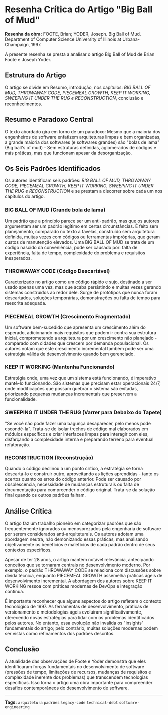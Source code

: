 # Resenha Crítica do Artigo "Big Ball of Mud"

**Resenha da obra:** FOOTE, Brian; YODER, Joseph. Big Ball of Mud. Department of Computer Science University of Illinois at Urbana-Champaign, 1997.

A presente resenha se presta a analisar o artigo Big Ball of Mud de Brian Foote e Joseph Yoder.

## Estrutura do Artigo

O artigo se divide em Resumo, introdução, nos capítulos: *BIG BALL OF MUD, THROWAWAY CODE, PIECEMEAL GROWTH, KEEP IT WORKING, SWEEPING IT UNDER THE RUG e RECONSTRUCTION*, conclusão e reconhecimentos.

## Resumo e Paradoxo Central

O texto abordado gira em torno de um paradoxo: Mesmo que a maioria dos engenheiros de software enfatizem arquiteturas limpas e bem organizadas, a grande maioria dos softwares (e softwares grandes) são "bolas de lama" (Big ball's of mud) - Sem estruturas definidas, aglomerados de códigos e más práticas, mas que funcionam apesar da desorganização.

## Os Seis Padrões Identificados

Os autores identificam seis padrões: *BIG BALL OF MUD, THROWAWAY CODE, PIECEMEAL GROWTH, KEEP IT WORKING, SWEEPING IT UNDER THE RUG e RECONSTRUCTION* e se prestam a discorrer sobre cada um nos capítulos do artigo.

### BIG BALL OF MUD (Grande bola de lama)
Um padrão que a princípio parece ser um anti-padrão, mas que os autores argumentam ser um padrão legítimo em certas circunstâncias. É feito sem planejamento, comparado no texto a favelas, construído sem arquitetura definida, muitas vezes com códigos ou ferramentas impróprias, que geram custos de manutenção elevados. Uma BIG BALL OF MUD se trata de um código nascido da conveniência, pode ser causado por: falta de experiência, falta de tempo, complexidade do problema e requisitos inesperados.

### THROWAWAY CODE (Código Descartável)
Caracterizado no artigo como um código rápido e sujo, destinado a ser usado apenas uma vez, mas que acaba persistindo e muitas vezes gerando sistemas construídos ao redor dele. Surge de protótipos que nunca foram descartados, soluções temporárias, demonstrações ou falta de tempo para reescrita adequada.

### PIECEMEAL GROWTH (Crescimento Fragmentado)
Um software bem-sucedido que apresenta um crescimento além do esperado, adicionando mais requisitos que podem ir contra sua estrutura inicial, comprometendo a arquitetura por um crescimento não planejado - comparado com cidades que crescem por demanda populacional. Os autores notam que este crescimento incremental também pode ser uma estratégia válida de desenvolvimento quando bem gerenciado.

### KEEP IT WORKING (Mantenha Funcionando)
Estratégia onde, uma vez que um sistema está funcionando, é imperativo mantê-lo funcionando. São sistemas que precisam estar operacionais 24/7, onde modificações que possam quebrar o sistema são evitadas, priorizando pequenas mudanças incrementais que preservem a funcionalidade.

### SWEEPING IT UNDER THE RUG (Varrer para Debaixo do Tapete)
"Se você não pode fazer uma bagunça desaparecer, pelo menos pode escondê-la". Trata-se de isolar trechos de código mal elaborados em módulos específicos e criar interfaces limpas para interagir com eles, disfarçando a complexidade interna e preparando terreno para eventual refatoração.

### RECONSTRUCTION (Reconstrução)
Quando o código declinou a um ponto crítico, a estratégia se torna descartá-lo e construir outro, aproveitando as lições aprendidas - tanto os acertos quanto os erros do código anterior. Pode ser causado por obsolescência, necessidade de mudanças estruturais ou falta de documentação para compreender o código original. Trata-se da solução final quando os outros padrões falham.

## Análise Crítica

O artigo faz um trabalho pioneiro em categorizar padrões que são frequentemente ignorados ou menosprezados pela engenharia de software por serem considerados anti-arquiteturais. Os autores adotam uma abordagem neutra, não demonizando essas práticas, mas analisando objetivamente os benefícios e malefícios de cada padrão dentro de seus contextos específicos.

Apesar de ter 28 anos, o artigo mantém notável relevância, antecipando conceitos que se tornaram centrais no desenvolvimento moderno. Por exemplo, o padrão THROWAWAY CODE se relaciona com discussões sobre dívida técnica, enquanto PIECEMEAL GROWTH assemelha práticas ágeis de desenvolvimento incremental. A abordagem dos autores sobre KEEP IT WORKING ressoa com práticas modernas de DevOps e integração contínua.

É importante reconhecer que alguns aspectos do artigo refletem o contexto tecnológico de 1997. As ferramentas de desenvolvimento, práticas de versionamento e metodologias ágeis evoluíram significativamente, oferecendo novas estratégias para lidar com os problemas identificados pelos autores. No entanto, essa evolução não invalida os "insights" fundamentais do artigo; pelo contrário, muitas soluções modernas podem ser vistas como refinamentos dos padrões descritos.

## Conclusão

A atualidade das observações de Foote e Yoder demonstra que eles identificaram forças fundamentais no desenvolvimento de software (pressões de tempo, limitações de recursos, mudanças de requisitos e complexidade inerente dos problemas) que transcendem tecnologias específicas. Isso torna o artigo uma obra importante para compreender desafios contemporâneos do desenvolvimento de software.

---

**Tags:** `arquitetura` `padrões` `legacy-code` `technical-debt` `software-engineering`